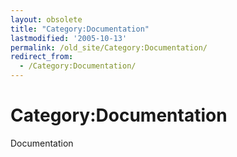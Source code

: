 ```yaml
---
layout: obsolete
title: "Category:Documentation"
lastmodified: '2005-10-13'
permalink: /old_site/Category:Documentation/
redirect_from:
  - /Category:Documentation/
---
```


Category:Documentation
======================

Documentation

